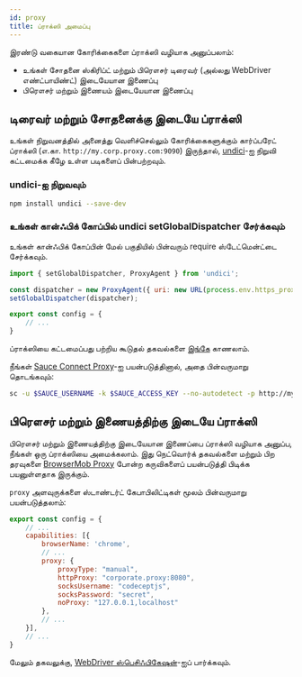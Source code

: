 ```yaml
---
id: proxy
title: ப்ராக்ஸி அமைப்பு
---
```


இரண்டு வகையான கோரிக்கைகளை ப்ராக்ஸி வழியாக அனுப்பலாம்:

- உங்கள் சோதனை ஸ்கிரிப்ட் மற்றும் பிரௌசர் டிரைவர் (அல்லது WebDriver எண்ட்பாயிண்ட்) இடையேயான இணைப்பு
- பிரௌசர் மற்றும் இணையம் இடையேயான இணைப்பு

## டிரைவர் மற்றும் சோதனைக்கு இடையே ப்ராக்ஸி

உங்கள் நிறுவனத்தில் அனைத்து வெளிச்செல்லும் கோரிக்கைகளுக்கும் கார்ப்பரேட் ப்ராக்ஸி (எ.கா. `http://my.corp.proxy.com:9090`) இருந்தால், [undici](https://github.com/nodejs/undici)-ஐ நிறுவி கட்டமைக்க கீழே உள்ள படிகளைப் பின்பற்றவும்.

### undici-ஐ நிறுவவும்

```bash npm2yarn
npm install undici --save-dev
```

### உங்கள் கான்ஃபிக் கோப்பில் undici setGlobalDispatcher சேர்க்கவும்

உங்கள் கான்ஃபிக் கோப்பின் மேல் பகுதியில் பின்வரும் require ஸ்டேட்மென்ட்டை சேர்க்கவும்.

```js title="wdio.conf.js"
import { setGlobalDispatcher, ProxyAgent } from 'undici';

const dispatcher = new ProxyAgent({ uri: new URL(process.env.https_proxy).toString() });
setGlobalDispatcher(dispatcher);

export const config = {
    // ...
}
```

ப்ராக்ஸியை கட்டமைப்பது பற்றிய கூடுதல் தகவல்களை [இங்கே](https://github.com/nodejs/undici/blob/main/docs/docs/api/ProxyAgent.md) காணலாம்.

நீங்கள் [Sauce Connect Proxy](https://docs.saucelabs.com/secure-connections/sauce-connect-5)-ஐ பயன்படுத்தினால், அதை பின்வருமாறு தொடங்கவும்:

```sh
sc -u $SAUCE_USERNAME -k $SAUCE_ACCESS_KEY --no-autodetect -p http://my.corp.proxy.com:9090
```

## பிரௌசர் மற்றும் இணையத்திற்கு இடையே ப்ராக்ஸி

பிரௌசர் மற்றும் இணையத்திற்கு இடையேயான இணைப்பை ப்ராக்ஸி வழியாக அனுப்ப, நீங்கள் ஒரு ப்ராக்ஸியை அமைக்கலாம். இது நெட்வொர்க் தகவல்களை மற்றும் பிற தரவுகளை [BrowserMob Proxy](https://github.com/lightbody/browsermob-proxy) போன்ற கருவிகளைப் பயன்படுத்தி பிடிக்க பயனுள்ளதாக இருக்கும்.

`proxy` அளவுருக்களை ஸ்டாண்டர்ட் கேபாபிலிட்டிகள் மூலம் பின்வருமாறு பயன்படுத்தலாம்:

```js title="wdio.conf.js"
export const config = {
    // ...
    capabilities: [{
        browserName: 'chrome',
        // ...
        proxy: {
            proxyType: "manual",
            httpProxy: "corporate.proxy:8080",
            socksUsername: "codeceptjs",
            socksPassword: "secret",
            noProxy: "127.0.0.1,localhost"
        },
        // ...
    }],
    // ...
}
```

மேலும் தகவலுக்கு, [WebDriver ஸ்பெசிஃபிகேஷன்](https://w3c.github.io/webdriver/#proxy)-ஐப் பார்க்கவும்.